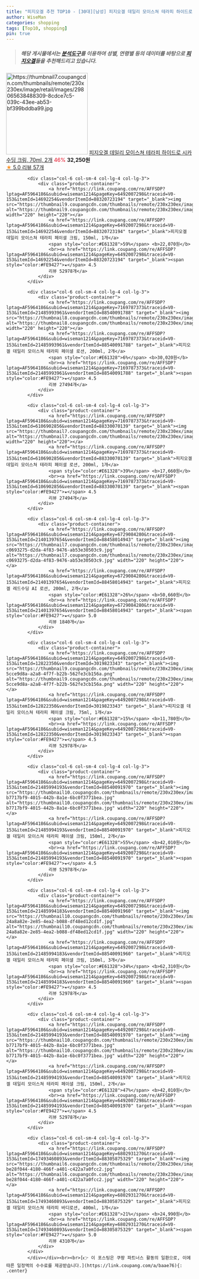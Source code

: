 ```yaml
---
title: "피지오겔 추천 TOP10 - [30대][남성] 피지오겔 데일리 모이스쳐 테라피 하이드로 시카 수딩 크림, 70ml, 2개"
author: WiseMan
categories: shopping
tags: [Top10, shopping]
pin: true
---
```


> ##### 해당 게시물에서는 [**분석도구**](https://itemscout.io/)를 이용하여 **성별**, **연령별** 등의 데이터를 바탕으로 [**피지오겔**](https://link.coupang.com/a/baae76)들을 추천해드리고 있습니다.
<div class="container"><div class="row">
            <div class="col-6 col-sm-4 col-lg-4 col-lg-3">
                <div class="product-container">
                    <a href="https://link.coupang.com/re/AFFSDP?lptag=AF5964186&subid=wiseman1214&pageKey=8174259668&traceid=V0-153&itemId=23357528963&vendorItemId=90388090442" target="_blank"><img src="https://thumbnail7.coupangcdn.com/thumbnails/remote/230x230ex/image/retail/images/298065638488309-8cdce7c5-039c-43ee-ab53-bf399bddba99.jpg" alt="https://thumbnail7.coupangcdn.com/thumbnails/remote/230x230ex/image/retail/images/298065638488309-8cdce7c5-039c-43ee-ab53-bf399bddba99.jpg" width="220" height="220"></a>
                    <a href="https://link.coupang.com/re/AFFSDP?lptag=AF5964186&subid=wiseman1214&pageKey=8174259668&traceid=V0-153&itemId=23357528963&vendorItemId=90388090442" target="_blank">피지오겔 데일리 모이스쳐 테라피 하이드로 시카 수딩 크림, 70ml, 2개</a>
                    <span style="color:#E61328">46%</span> <b>32,250원</b>
                    <br><a href="https://link.coupang.com/re/AFFSDP?lptag=AF5964186&subid=wiseman1214&pageKey=8174259668&traceid=V0-153&itemId=23357528963&vendorItemId=90388090442" target="_blank"><span style="color:#FE9427">★</span> 5.0
                    리뷰 57개</a>
                </div>
            </div>
            
            <div class="col-6 col-sm-4 col-lg-4 col-lg-3">
                <div class="product-container">
                    <a href="https://link.coupang.com/re/AFFSDP?lptag=AF5964186&subid=wiseman1214&pageKey=6492007298&traceid=V0-153&itemId=14692254&vendorItemId=88320723194" target="_blank"><img src="https://thumbnail9.coupangcdn.com/thumbnails/remote/230x230ex/image/0820_amir_esrgan_inf80k_batch_0_max3k/33c7/4a85dfc651c9408b35476c52e5637a182cb8a39ab576040cb4f6bc659005.png" alt="https://thumbnail9.coupangcdn.com/thumbnails/remote/230x230ex/image/0820_amir_esrgan_inf80k_batch_0_max3k/33c7/4a85dfc651c9408b35476c52e5637a182cb8a39ab576040cb4f6bc659005.png" width="220" height="220"></a>
                    <a href="https://link.coupang.com/re/AFFSDP?lptag=AF5964186&subid=wiseman1214&pageKey=6492007298&traceid=V0-153&itemId=14692254&vendorItemId=88320723194" target="_blank">피지오겔 데일리 모이스쳐 테라피 페이셜 크림, 150ml, 1개</a>
                    <span style="color:#E61328">59%</span> <b>22,070원</b>
                    <br><a href="https://link.coupang.com/re/AFFSDP?lptag=AF5964186&subid=wiseman1214&pageKey=6492007298&traceid=V0-153&itemId=14692254&vendorItemId=88320723194" target="_blank"><span style="color:#FE9427">★</span> 4.5
                    리뷰 52978개</a>
                </div>
            </div>
            
            <div class="col-6 col-sm-4 col-lg-4 col-lg-3">
                <div class="product-container">
                    <a href="https://link.coupang.com/re/AFFSDP?lptag=AF5964186&subid=wiseman1214&pageKey=7169787373&traceid=V0-153&itemId=21485993961&vendorItemId=88540091788" target="_blank"><img src="https://thumbnail8.coupangcdn.com/thumbnails/remote/230x230ex/image/0820_amir_esrgan_inf80k_batch_2_max3k/3052/9f870789d38f45daabfb29d9472b20e1c8e2dba79c1ca9751677d5cf7126.png" alt="https://thumbnail8.coupangcdn.com/thumbnails/remote/230x230ex/image/0820_amir_esrgan_inf80k_batch_2_max3k/3052/9f870789d38f45daabfb29d9472b20e1c8e2dba79c1ca9751677d5cf7126.png" width="220" height="220"></a>
                    <a href="https://link.coupang.com/re/AFFSDP?lptag=AF5964186&subid=wiseman1214&pageKey=7169787373&traceid=V0-153&itemId=21485993961&vendorItemId=88540091788" target="_blank">피지오겔 데일리 모이스쳐 테라피 페이셜 로션, 200ml, 2개</a>
                    <span style="color:#E61328">6%</span> <b>30,020원</b>
                    <br><a href="https://link.coupang.com/re/AFFSDP?lptag=AF5964186&subid=wiseman1214&pageKey=7169787373&traceid=V0-153&itemId=21485993961&vendorItemId=88540091788" target="_blank"><span style="color:#FE9427">★</span> 4.5
                    리뷰 27494개</a>
                </div>
            </div>
            
            <div class="col-6 col-sm-4 col-lg-4 col-lg-3">
                <div class="product-container">
                    <a href="https://link.coupang.com/re/AFFSDP?lptag=AF5964186&subid=wiseman1214&pageKey=7169787373&traceid=V0-153&itemId=6106902856&vendorItemId=88330070139" target="_blank"><img src="https://thumbnail7.coupangcdn.com/thumbnails/remote/230x230ex/image/0820_amir_esrgan_inf80k_batch_0_max3k/d323/48d4ac8caaf42adee9d38abbff92e6d701a3a63d9e2dc7cd1d52e81497b5.jpg" alt="https://thumbnail7.coupangcdn.com/thumbnails/remote/230x230ex/image/0820_amir_esrgan_inf80k_batch_0_max3k/d323/48d4ac8caaf42adee9d38abbff92e6d701a3a63d9e2dc7cd1d52e81497b5.jpg" width="220" height="220"></a>
                    <a href="https://link.coupang.com/re/AFFSDP?lptag=AF5964186&subid=wiseman1214&pageKey=7169787373&traceid=V0-153&itemId=6106902856&vendorItemId=88330070139" target="_blank">피지오겔 데일리 모이스쳐 테라피 페이셜 로션, 200ml, 1개</a>
                    <span style="color:#E61328">39%</span> <b>17,660원</b>
                    <br><a href="https://link.coupang.com/re/AFFSDP?lptag=AF5964186&subid=wiseman1214&pageKey=7169787373&traceid=V0-153&itemId=6106902856&vendorItemId=88330070139" target="_blank"><span style="color:#FE9427">★</span> 4.5
                    리뷰 27494개</a>
                </div>
            </div>
            
            <div class="col-6 col-sm-4 col-lg-4 col-lg-3">
                <div class="product-container">
                    <a href="https://link.coupang.com/re/AFFSDP?lptag=AF5964186&subid=wiseman1214&pageKey=6729084280&traceid=V0-153&itemId=21401397654&vendorItemId=88458014943" target="_blank"><img src="https://thumbnail7.coupangcdn.com/thumbnails/remote/230x230ex/image/retail/images/451272747099078-c0693275-d2da-4f83-9476-ab53e30503c9.jpg" alt="https://thumbnail7.coupangcdn.com/thumbnails/remote/230x230ex/image/retail/images/451272747099078-c0693275-d2da-4f83-9476-ab53e30503c9.jpg" width="220" height="220"></a>
                    <a href="https://link.coupang.com/re/AFFSDP?lptag=AF5964186&subid=wiseman1214&pageKey=6729084280&traceid=V0-153&itemId=21401397654&vendorItemId=88458014943" target="_blank">피지오겔 레드수딩 AI 로션, 200ml, 2개</a>
                    <span style="color:#E61328">26%</span> <b>50,660원</b>
                    <br><a href="https://link.coupang.com/re/AFFSDP?lptag=AF5964186&subid=wiseman1214&pageKey=6729084280&traceid=V0-153&itemId=21401397654&vendorItemId=88458014943" target="_blank"><span style="color:#FE9427">★</span> 5.0
                    리뷰 1840개</a>
                </div>
            </div>
            
            <div class="col-6 col-sm-4 col-lg-4 col-lg-3">
                <div class="product-container">
                    <a href="https://link.coupang.com/re/AFFSDP?lptag=AF5964186&subid=wiseman1214&pageKey=6492007298&traceid=V0-153&itemId=12822350&vendorItemId=3019823343" target="_blank"><img src="https://thumbnail9.coupangcdn.com/thumbnails/remote/230x230ex/image/retail/images/2481174853177877-5cce9d8a-a2a8-4f7f-b22b-562fe3cb156a.png" alt="https://thumbnail9.coupangcdn.com/thumbnails/remote/230x230ex/image/retail/images/2481174853177877-5cce9d8a-a2a8-4f7f-b22b-562fe3cb156a.png" width="220" height="220"></a>
                    <a href="https://link.coupang.com/re/AFFSDP?lptag=AF5964186&subid=wiseman1214&pageKey=6492007298&traceid=V0-153&itemId=12822350&vendorItemId=3019823343" target="_blank">피지오겔 데일리 모이스쳐 테라피 페이셜 크림, 75ml, 1개</a>
                    <span style="color:#E61328">15%</span> <b>11,780원</b>
                    <br><a href="https://link.coupang.com/re/AFFSDP?lptag=AF5964186&subid=wiseman1214&pageKey=6492007298&traceid=V0-153&itemId=12822350&vendorItemId=3019823343" target="_blank"><span style="color:#FE9427">★</span> 4.5
                    리뷰 52978개</a>
                </div>
            </div>
            
            <div class="col-6 col-sm-4 col-lg-4 col-lg-3">
                <div class="product-container">
                    <a href="https://link.coupang.com/re/AFFSDP?lptag=AF5964186&subid=wiseman1214&pageKey=6492007298&traceid=V0-153&itemId=21485994193&vendorItemId=88540091970" target="_blank"><img src="https://thumbnail10.coupangcdn.com/thumbnails/remote/230x230ex/image/retail/images/448185955565970-b7717bf9-4015-442b-8a1e-6bc0f3771bea.jpg" alt="https://thumbnail10.coupangcdn.com/thumbnails/remote/230x230ex/image/retail/images/448185955565970-b7717bf9-4015-442b-8a1e-6bc0f3771bea.jpg" width="220" height="220"></a>
                    <a href="https://link.coupang.com/re/AFFSDP?lptag=AF5964186&subid=wiseman1214&pageKey=6492007298&traceid=V0-153&itemId=21485994193&vendorItemId=88540091970" target="_blank">피지오겔 데일리 모이스쳐 테라피 페이셜 크림, 150ml, 2개</a>
                    <span style="color:#E61328">55%</span> <b>42,010원</b>
                    <br><a href="https://link.coupang.com/re/AFFSDP?lptag=AF5964186&subid=wiseman1214&pageKey=6492007298&traceid=V0-153&itemId=21485994193&vendorItemId=88540091970" target="_blank"><span style="color:#FE9427">★</span> 4.5
                    리뷰 52978개</a>
                </div>
            </div>
            
            <div class="col-6 col-sm-4 col-lg-4 col-lg-3">
                <div class="product-container">
                    <a href="https://link.coupang.com/re/AFFSDP?lptag=AF5964186&subid=wiseman1214&pageKey=6492007298&traceid=V0-153&itemId=21485994183&vendorItemId=88540091960" target="_blank"><img src="https://thumbnail10.coupangcdn.com/thumbnails/remote/230x230ex/image/retail/images/561523868705210-24a8a82e-2e85-4ea2-b088-df48ed12cd1f.jpg" alt="https://thumbnail10.coupangcdn.com/thumbnails/remote/230x230ex/image/retail/images/561523868705210-24a8a82e-2e85-4ea2-b088-df48ed12cd1f.jpg" width="220" height="220"></a>
                    <a href="https://link.coupang.com/re/AFFSDP?lptag=AF5964186&subid=wiseman1214&pageKey=6492007298&traceid=V0-153&itemId=21485994183&vendorItemId=88540091960" target="_blank">피지오겔 데일리 모이스쳐 테라피 페이셜 크림, 150ml, 3개</a>
                    <span style="color:#E61328">34%</span> <b>62,310원</b>
                    <br><a href="https://link.coupang.com/re/AFFSDP?lptag=AF5964186&subid=wiseman1214&pageKey=6492007298&traceid=V0-153&itemId=21485994183&vendorItemId=88540091960" target="_blank"><span style="color:#FE9427">★</span> 4.5
                    리뷰 52978개</a>
                </div>
            </div>
            
            <div class="col-6 col-sm-4 col-lg-4 col-lg-3">
                <div class="product-container">
                    <a href="https://link.coupang.com/re/AFFSDP?lptag=AF5964186&subid=wiseman1214&pageKey=6492007298&traceid=V0-153&itemId=21485994193&vendorItemId=88540091970" target="_blank"><img src="https://thumbnail10.coupangcdn.com/thumbnails/remote/230x230ex/image/retail/images/448185955565970-b7717bf9-4015-442b-8a1e-6bc0f3771bea.jpg" alt="https://thumbnail10.coupangcdn.com/thumbnails/remote/230x230ex/image/retail/images/448185955565970-b7717bf9-4015-442b-8a1e-6bc0f3771bea.jpg" width="220" height="220"></a>
                    <a href="https://link.coupang.com/re/AFFSDP?lptag=AF5964186&subid=wiseman1214&pageKey=6492007298&traceid=V0-153&itemId=21485994193&vendorItemId=88540091970" target="_blank">피지오겔 데일리 모이스쳐 테라피 페이셜 크림, 150ml, 2개</a>
                    <span style="color:#E61328">47%</span> <b>42,010원</b>
                    <br><a href="https://link.coupang.com/re/AFFSDP?lptag=AF5964186&subid=wiseman1214&pageKey=6492007298&traceid=V0-153&itemId=21485994193&vendorItemId=88540091970" target="_blank"><span style="color:#FE9427">★</span> 4.5
                    리뷰 52978개</a>
                </div>
            </div>
            
            <div class="col-6 col-sm-4 col-lg-4 col-lg-3">
                <div class="product-container">
                    <a href="https://link.coupang.com/re/AFFSDP?lptag=AF5964186&subid=wiseman1214&pageKey=6802931270&traceid=V0-153&itemId=17493460893&vendorItemId=88305875329" target="_blank"><img src="https://thumbnail6.coupangcdn.com/thumbnails/remote/230x230ex/image/retail/images/1581366759589764-be28f044-4180-466f-a401-c422a7a0fcc2.jpg" alt="https://thumbnail6.coupangcdn.com/thumbnails/remote/230x230ex/image/retail/images/1581366759589764-be28f044-4180-466f-a401-c422a7a0fcc2.jpg" width="220" height="220"></a>
                    <a href="https://link.coupang.com/re/AFFSDP?lptag=AF5964186&subid=wiseman1214&pageKey=6802931270&traceid=V0-153&itemId=17493460893&vendorItemId=88305875329" target="_blank">피지오겔 데일리 모이스쳐 테라피 바디로션, 400ml, 1개</a>
                    <span style="color:#E61328">21%</span> <b>24,990원</b>
                    <br><a href="https://link.coupang.com/re/AFFSDP?lptag=AF5964186&subid=wiseman1214&pageKey=6802931270&traceid=V0-153&itemId=17493460893&vendorItemId=88305875329" target="_blank"><span style="color:#FE9427">★</span> 5.0
                    리뷰 4310개</a>
                </div>
            </div>
            </div></div><br><br>[👉 이 포스팅은 쿠팡 파트너스 활동의 일환으로, 이에 따른 일정액의 수수료를 제공받습니다.](https://link.coupang.com/a/baae76){: .center}